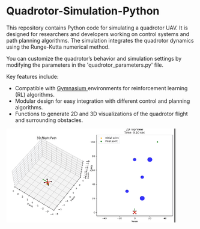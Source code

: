 # Quadrotor-Simulation-Python

This repository contains Python code for simulating a quadrotor UAV. It is designed for researchers and developers working on control systems and path planning algorithms. The simulation integrates the quadrotor dynamics using the Runge-Kutta numerical method.

You can customize the quadrotor’s behavior and simulation settings by modifying the parameters in the 'quadrotor_parameters.py' file.

Key features include:

- Compatible with [Gymnasium  ](https://gymnasium.farama.org/) environments for reinforcement learning (RL) algorithms.
- Modular design for easy integration with different control and planning algorithms.
- Functions to generate 2D and 3D visualizations of the quadrotor flight and surrounding obstacles.


![Animation](render.gif)
